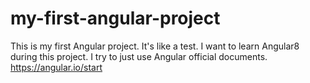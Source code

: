 # my-first-angular-project

This is my first Angular project. It's like a test. I want to learn Angular8 during this project.
I try to just use Angular official documents.
https://angular.io/start
